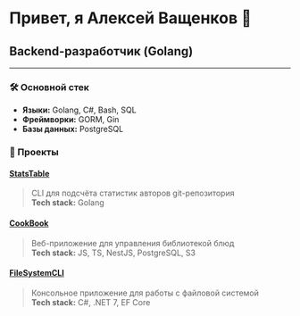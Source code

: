 <h1>Привет, я Алексей Ващенков 👋</h1>
<h2>Backend-разработчик (Golang)</h3>

---

### 🛠️ Основной стек
- **Языки:** Golang, C#, Bash, SQL  
- **Фреймворки:** GORM, Gin  
- **Базы данных:** PostgreSQL

### 🧪 Проекты

#### [StatsTable](https://github.com/AlexVashchenkov/StatsTable)
> CLI для подсчёта статистик авторов git-репозитория  
> **Tech stack:** Golang

#### [CookBook](https://m3308-vashchenkov.onrender.com/dishes)
> Веб-приложение для управления библиотекой блюд  
> **Tech stack:** JS, TS, NestJS, PostgreSQL, S3

#### [FileSystemCLI](https://github.com/AlexVashchenkov/file-system-cli)
> Консольное приложение для работы с файловой системой  
> **Tech stack:** C#, .NET 7, EF Core
